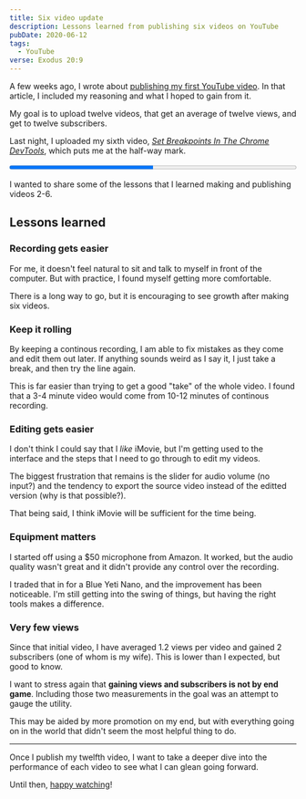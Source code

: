 ```yaml
---
title: Six video update
description: Lessons learned from publishing six videos on YouTube
pubDate: 2020-06-12
tags:
  - YouTube
verse: Exodus 20:9
---
```


A few weeks ago, I wrote about [publishing my first YouTube video](./publishing-my-first-youtube-video). In that article, I included my reasoning and what I hoped to gain from it.

My goal is to upload twelve videos, that get an average of twelve views, and get to twelve subscribers.

Last night, I uploaded my sixth video, [_Set Breakpoints In The Chrome DevTools_](https://www.youtube.com/watch?v=yMEpIOyoizU), which puts me at the half-way mark.

<progress style="width:100%" min="0" max="12" value="6">6/12 or 50%</progress>

I wanted to share some of the lessons that I learned making and publishing videos 2-6.

## Lessons learned

### Recording gets easier

For me, it doesn't feel natural to sit and talk to myself in front of the computer. But with practice, I found myself getting more comfortable.

There is a long way to go, but it is encouraging to see growth after making six videos.

### Keep it rolling

By keeping a continous recording, I am able to fix mistakes as they come and edit them out later. If anything sounds weird as I say it, I just take a break, and then try the line again.

This is far easier than trying to get a good "take" of the whole video. I found that a 3-4 minute video would come from 10-12 minutes of continous recording.

### Editing gets easier

I don't think I could say that I _like_ iMovie, but I'm getting used to the interface and the steps that I need to go through to edit my videos.

The biggest frustration that remains is the slider for audio volume (no input?) and the tendency to export the source video instead of the editted version (why is that possible?).

That being said, I think iMovie will be sufficient for the time being.

### Equipment matters

I started off using a $50 microphone from Amazon. It worked, but the audio quality wasn't great and it didn't provide any control over the recording.

I traded that in for a Blue Yeti Nano, and the improvement has been noticeable. I'm still getting into the swing of things, but having the right tools makes a difference.

### Very few views

Since that initial video, I have averaged 1.2 views per video and gained 2 subscribers (one of whom is my wife). This is lower than I expected, but good to know.

I want to stress again that **gaining views and subscribers is not by end game**. Including those two measurements in the goal was an attempt to gauge the utility.

This may be aided by more promotion on my end, but with everything going on in the world that didn't seem the most helpful thing to do.

---

Once I publish my twelfth video, I want to take a deeper dive into the performance of each video to see what I can glean going forward.

Until then, [happy watching](https://bit.ly/seanmcp-youtube)!
